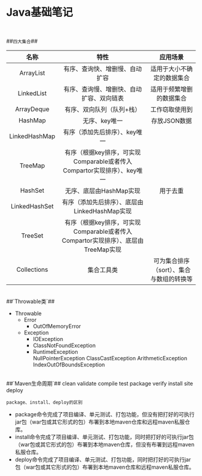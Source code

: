 # Java基础笔记  

<br/>

##`四大集合`##

| 名称   |              特性                  |            应用场景        |         
|:----------:|               :----:               |             :----:        |        
|ArrayList   |   有序、查询快、增删慢、自动扩容   |  适用于大小不确定的数据集合|  
|LinkedList  | 有序、查询慢、增删快、自动扩容、双向链表 |  适用于频繁增删的数据集合  |  
|ArrayDeque  |   有序、双向队列（队列+栈）   |  工作窃取使用到  |  
|HashMap  |   无序、key唯一   |  存放JSON数据  |  
|LinkedHashMap  |   有序（添加先后排序）、key唯一   |    |  
|TreeMap  |   有序（根据key排序，可实现Comparable或者传入Compartor实现排序）、key唯一   |    |    
|HashSet  |   无序、底层由HashMap实现   |   用于去重 |  
|LinkedHashSet  |   有序（添加先后排序）、底层由LinkedHashMap实现   |    |  
|TreeSet  |   有序（根据key排序，可实现Comparable或者传入Compartor实现排序）、底层由TreeMap实现   |    |  
|Collections  |   集合工具类   | 可为集合排序（sort）、集合与数组的转换等   |     



<br>
##`Throwable类`##  


* Throwable
	* Error
		* OutOfMemoryError
	* Exception 
		* IOException
		* ClassNotFoundException 
		* RuntimeException   
				NullPointerException
			    ClassCastException 
				ArithmeticException 
				IndexOutOfBoundsException


<br>
##`Maven生命周期`##
clean  
validate  
compile  
test  
package  
verify  
install  
site  
deploy  

`package、install、deploy的区别`
* package命令完成了项目编译、单元测试、打包功能，但没有把打好的可执行jar包（war包或其它形式的包）布署到本地maven仓库和远程maven私服仓库。
* install命令完成了项目编译、单元测试、打包功能，同时把打好的可执行jar包（war包或其它形式的包）布署到本地maven仓库，但没有布署到远程maven私服仓库。
* deploy命令完成了项目编译、单元测试、打包功能，同时把打好的可执行jar包（war包或其它形式的包）布署到本地maven仓库和远程maven私服仓库。
